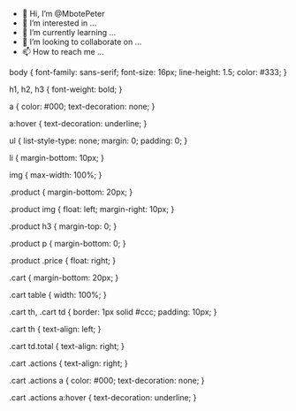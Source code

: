 - 👋 Hi, I’m @MbotePeter
- 👀 I’m interested in ...
- 🌱 I’m currently learning ...
- 💞️ I’m looking to collaborate on ...
- 📫 How to reach me ...

body {
  font-family: sans-serif;
  font-size: 16px;
  line-height: 1.5;
  color: #333;
}

h1, h2, h3 {
  font-weight: bold;
}

a {
  color: #000;
  text-decoration: none;
}

a:hover {
  text-decoration: underline;
}

ul {
  list-style-type: none;
  margin: 0;
  padding: 0;
}

li {
  margin-bottom: 10px;
}

img {
  max-width: 100%;
}

.product {
  margin-bottom: 20px;
}

.product img {
  float: left;
  margin-right: 10px;
}

.product h3 {
  margin-top: 0;
}

.product p {
  margin-bottom: 0;
}

.product .price {
  float: right;
}

.cart {
  margin-bottom: 20px;
}

.cart table {
  width: 100%;
}

.cart th, .cart td {
  border: 1px solid #ccc;
  padding: 10px;
}

.cart th {
  text-align: left;
}

.cart td.total {
  text-align: right;
}

.cart .actions {
  text-align: right;
}

.cart .actions a {
  color: #000;
  text-decoration: none;
}

.cart .actions a:hover {
  text-decoration: underline;
}

